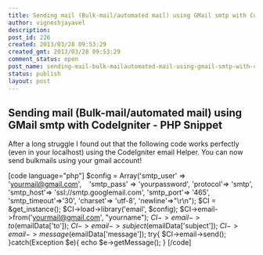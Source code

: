 ```yaml
---
title: Sending mail (Bulk-mail/automated mail) using GMail smtp with CodeIgniter - PHP Snippet 
author: vigneshjayavel
description: 
post_id: 226
created: 2013/03/28 09:53:29
created_gmt: 2013/03/28 09:53:29
comment_status: open
post_name: sending-mail-bulk-mailautomated-mail-using-gmail-smtp-with-codeigniter-php-snippet
status: publish
layout: post
---
```


## Sending mail (Bulk-mail/automated mail) using GMail smtp with CodeIgniter - PHP Snippet 

After a long struggle I found out that the following code works perfectly (even in your localhost) using the CodeIgniter email Helper. You can now send bulkmails using your gmail account!

[code language="php"] $config = Array('smtp_user' => 'yourmail@gmail.com',    'smtp_pass' => 'yourpassword', 'protocol'=> 'smtp', 'smtp_host'=> 'ssl://smtp.googlemail.com', 'smtp_port'=> '465', 'smtp_timeout'=>'30', 'charset'=> 'utf-8', 'newline'=>"\r\n"); $CI = &get_instance(); $CI->load->library('email', $config); $CI->email->from('yourmail@gmail.com', "yourname"); $CI->email->to($emailData['to']); $CI->email->subject($emailData['subject']); $CI->email->message($emailData['message']); try{ $CI->email->send(); }catch(Exception $e){ echo $e->getMessage(); } [/code]



